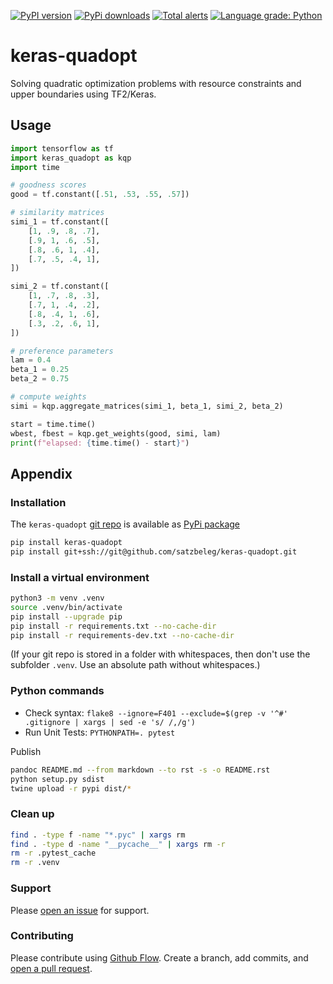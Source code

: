 [![PyPI version](https://badge.fury.io/py/keras-quadopt.svg)](https://badge.fury.io/py/keras-quadopt)
[![PyPi downloads](https://img.shields.io/pypi/dm/keras-quadopt)](https://img.shields.io/pypi/dm/keras-quadopt)
[![Total alerts](https://img.shields.io/lgtm/alerts/g/satzbeleg/keras-quadopt.svg?logo=lgtm&logoWidth=18)](https://lgtm.com/projects/g/satzbeleg/keras-quadopt/alerts/)
[![Language grade: Python](https://img.shields.io/lgtm/grade/python/g/satzbeleg/keras-quadopt.svg?logo=lgtm&logoWidth=18)](https://lgtm.com/projects/g/satzbeleg/keras-quadopt/context:python)

# keras-quadopt
Solving quadratic optimization problems with resource constraints and upper boundaries using TF2/Keras.

## Usage

```py
import tensorflow as tf
import keras_quadopt as kqp
import time

# goodness scores
good = tf.constant([.51, .53, .55, .57])

# similarity matrices
simi_1 = tf.constant([
    [1, .9, .8, .7],
    [.9, 1, .6, .5],
    [.8, .6, 1, .4],
    [.7, .5, .4, 1],
])

simi_2 = tf.constant([
    [1, .7, .8, .3],
    [.7, 1, .4, .2],
    [.8, .4, 1, .6],
    [.3, .2, .6, 1],
])

# preference parameters
lam = 0.4
beta_1 = 0.25
beta_2 = 0.75

# compute weights
simi = kqp.aggregate_matrices(simi_1, beta_1, simi_2, beta_2)

start = time.time()
wbest, fbest = kqp.get_weights(good, simi, lam)
print(f"elapsed: {time.time() - start}")
```




## Appendix

### Installation
The `keras-quadopt` [git repo](http://github.com/satzbeleg/keras-quadopt) is available as [PyPi package](https://pypi.org/project/keras-quadopt)

```sh
pip install keras-quadopt
pip install git+ssh://git@github.com/satzbeleg/keras-quadopt.git
```

### Install a virtual environment

```sh
python3 -m venv .venv
source .venv/bin/activate
pip install --upgrade pip
pip install -r requirements.txt --no-cache-dir
pip install -r requirements-dev.txt --no-cache-dir
```

(If your git repo is stored in a folder with whitespaces, then don't use the subfolder `.venv`. Use an absolute path without whitespaces.)

### Python commands

* Check syntax: `flake8 --ignore=F401 --exclude=$(grep -v '^#' .gitignore | xargs | sed -e 's/ /,/g')`
* Run Unit Tests: `PYTHONPATH=. pytest`

Publish

```sh
pandoc README.md --from markdown --to rst -s -o README.rst
python setup.py sdist 
twine upload -r pypi dist/*
```

### Clean up 

```sh
find . -type f -name "*.pyc" | xargs rm
find . -type d -name "__pycache__" | xargs rm -r
rm -r .pytest_cache
rm -r .venv
```


### Support
Please [open an issue](https://github.com/satzbeleg/keras-quadopt/issues/new) for support.


### Contributing
Please contribute using [Github Flow](https://guides.github.com/introduction/flow/). Create a branch, add commits, and [open a pull request](https://github.com/satzbeleg/keras-quadopt/compare/).
